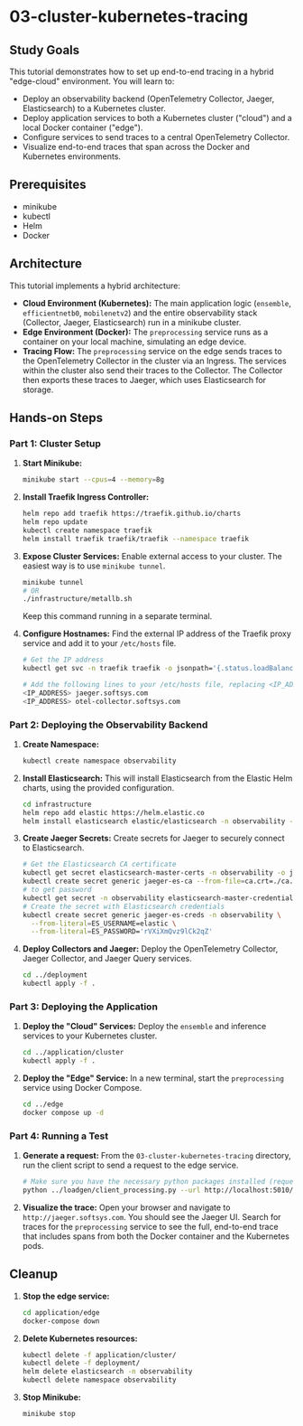 # 03-cluster-kubernetes-tracing

## Study Goals
This tutorial demonstrates how to set up end-to-end tracing in a hybrid "edge-cloud" environment. You will learn to:
- Deploy an observability backend (OpenTelemetry Collector, Jaeger, Elasticsearch) to a Kubernetes cluster.
- Deploy application services to both a Kubernetes cluster ("cloud") and a local Docker container ("edge").
- Configure services to send traces to a central OpenTelemetry Collector.
- Visualize end-to-end traces that span across the Docker and Kubernetes environments.

## Prerequisites
- minikube
- kubectl
- Helm
- Docker

## Architecture
This tutorial implements a hybrid architecture:
- **Cloud Environment (Kubernetes):** The main application logic (`ensemble`, `efficientnetb0`, `mobilenetv2`) and the entire observability stack (Collector, Jaeger, Elasticsearch) run in a minikube cluster.
- **Edge Environment (Docker):** The `preprocessing` service runs as a container on your local machine, simulating an edge device.
- **Tracing Flow:** The `preprocessing` service on the edge sends traces to the OpenTelemetry Collector in the cluster via an Ingress. The services within the cluster also send their traces to the Collector. The Collector then exports these traces to Jaeger, which uses Elasticsearch for storage.

## Hands-on Steps

### Part 1: Cluster Setup
1. **Start Minikube:**
   ```bash
   minikube start --cpus=4 --memory=8g
   ```

2. **Install Traefik Ingress Controller:**
   ```bash
   helm repo add traefik https://traefik.github.io/charts
   helm repo update
   kubectl create namespace traefik
   helm install traefik traefik/traefik --namespace traefik
   ```

3. **Expose Cluster Services:**
   Enable external access to your cluster. The easiest way is to use `minikube tunnel`.
   ```bash
   minikube tunnel
   # OR
   ./infrastructure/metallb.sh
   ```
   Keep this command running in a separate terminal.

4. **Configure Hostnames:**
   Find the external IP address of the Traefik proxy service and add it to your `/etc/hosts` file.
   ```bash
   # Get the IP address
   kubectl get svc -n traefik traefik -o jsonpath='{.status.loadBalancer.ingress[0].ip}'

   # Add the following lines to your /etc/hosts file, replacing <IP_ADDRESS> with the output from the command above
   <IP_ADDRESS> jaeger.softsys.com
   <IP_ADDRESS> otel-collector.softsys.com
   ```

### Part 2: Deploying the Observability Backend
1. **Create Namespace:**
   ```bash
   kubectl create namespace observability
   ```

2. **Install Elasticsearch:**
   This will install Elasticsearch from the Elastic Helm charts, using the provided configuration.
   ```bash
   cd infrastructure
   helm repo add elastic https://helm.elastic.co
   helm install elasticsearch elastic/elasticsearch -n observability -f value_elasticsearch.yaml
   ```

3. **Create Jaeger Secrets:**
   Create secrets for Jaeger to securely connect to Elasticsearch.
   ```bash
   # Get the Elasticsearch CA certificate
   kubectl get secret elasticsearch-master-certs -n observability -o jsonpath="{.data['ca\.crt']}" | base64 --decode > ca.crt
   kubectl create secret generic jaeger-es-ca --from-file=ca.crt=./ca.crt -n observability
   # to get password
   kubectl get secret -n observability elasticsearch-master-credentials -o yaml
   # Create the secret with Elasticsearch credentials
   kubectl create secret generic jaeger-es-creds -n observability \
     --from-literal=ES_USERNAME=elastic \
     --from-literal=ES_PASSWORD='rVXiXmQvz9lCk2qZ'
   ```

4. **Deploy Collectors and Jaeger:**
   Deploy the OpenTelemetry Collector, Jaeger Collector, and Jaeger Query services.
   ```bash
   cd ../deployment
   kubectl apply -f .
   ```

### Part 3: Deploying the Application
1. **Deploy the "Cloud" Services:**
   Deploy the `ensemble` and inference services to your Kubernetes cluster.
   ```bash
   cd ../application/cluster
   kubectl apply -f .
   ```

2. **Deploy the "Edge" Service:**
   In a new terminal, start the `preprocessing` service using Docker Compose.
   ```bash
   cd ../edge
   docker compose up -d
   ```

### Part 4: Running a Test
1. **Generate a request:**
   From the `03-cluster-kubernetes-tracing` directory, run the client script to send a request to the edge service.
   ```bash
   # Make sure you have the necessary python packages installed (requests, etc.)
   python ../loadgen/client_processing.py --url http://localhost:5010/preprocessing
   ```

2. **Visualize the trace:**
   Open your browser and navigate to `http://jaeger.softsys.com`. You should see the Jaeger UI. Search for traces for the `preprocessing` service to see the full, end-to-end trace that includes spans from both the Docker container and the Kubernetes pods.

## Cleanup
1. **Stop the edge service:**
   ```bash
   cd application/edge
   docker-compose down
   ```

2. **Delete Kubernetes resources:**
   ```bash
   kubectl delete -f application/cluster/
   kubectl delete -f deployment/
   helm delete elasticsearch -n observability
   kubectl delete namespace observability
   ```

3. **Stop Minikube:**
   ```bash
   minikube stop
   ```
